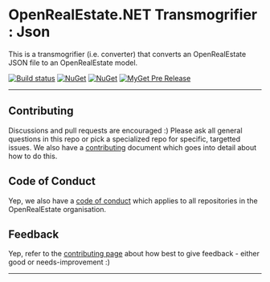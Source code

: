 

# OpenRealEstate.NET Transmogrifier : Json

This is a transmogrifier (i.e. converter) that converts an OpenRealEstate JSON file to an OpenRealEstate model.

[![Build status](https://ci.appveyor.com/api/projects/status/hogr0322ueiqym1h/branch/master?svg=true)](https://ci.appveyor.com/project/PureKrome/openrealestate-net-transmorgrifiers-json) [![NuGet](https://img.shields.io/nuget/v/OpenRealEstate.Transmorgrifiers.Json.svg)](https://www.nuget.org/packages/OpenRealEstate.Transmorgrifiers.Json) [![NuGet](https://img.shields.io/nuget/dt/OpenRealEstate.Transmorgrifiers.Json.svg)](https://www.nuget.org/packages/OpenRealEstate.Transmorgrifiers.Json) [![MyGet Pre Release](https://img.shields.io/myget/openrealestate-net/vpre/OpenRealEstate.Transmorgrifiers.Json.svg)]()

---

## Contributing

Discussions and pull requests are encouraged :) Please ask all general questions in this repo or pick a specialized repo for specific, targetted issues. We also have a [contributing](https://github.com/OpenRealEstate/OpenRealEstate/blob/master/CONTRIBUTING.md) document which goes into detail about how to do this.

## Code of Conduct
Yep, we also have a [code of conduct](https://github.com/OpenRealEstate/OpenRealEstate/blob/master/CODE_OF_CONDUCT.md) which applies to all repositories in the OpenRealEstate organisation.

## Feedback
Yep, refer to the [contributing page](https://github.com/OpenRealEstate/OpenRealEstate/blob/master/CONTRIBUTING.md) about how best to give feedback - either good or needs-improvement :)

---
